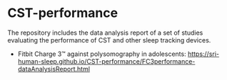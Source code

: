 # CST-performance
The repository includes the data analysis report of a set of studies evaluating the performance of CST and other sleep tracking devices.

- Fitbit Charge 3™ against polysomography in adolescents: https://sri-human-sleep.github.io/CST-performance/FC3performance-dataAnalysisReport.html
